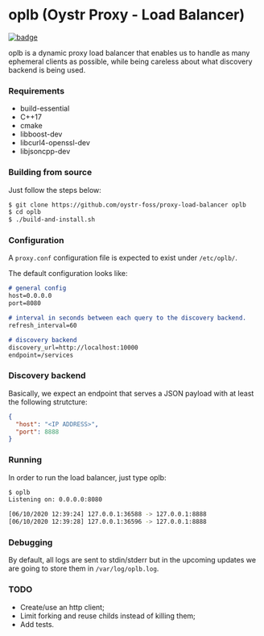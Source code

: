 # oplb (Oystr Proxy - Load Balancer)

[![badge](https://img.shields.io/badge/license-MIT-blue)](https://github.com/oystr-foss/proxy-load-balancer/blob/main/LICENSE)

oplb is a dynamic proxy load balancer that enables us to handle as many ephemeral clients as possible, while being careless about what discovery backend is being used.

### Requirements

* build-essential
* C++17
* cmake
* libboost-dev
* libcurl4-openssl-dev
* libjsoncpp-dev

### Building from source

Just follow the steps below:
```bash
$ git clone https://github.com/oystr-foss/proxy-load-balancer oplb
$ cd oplb
$ ./build-and-install.sh
```

### Configuration
A `proxy.conf` configuration file is expected to exist under `/etc/oplb/`. 

The default configuration looks like:

```markdown
# general config
host=0.0.0.0
port=8080

# interval in seconds between each query to the discovery backend.
refresh_interval=60

# discovery backend
discovery_url=http://localhost:10000
endpoint=/services
```

### Discovery backend
Basically, we expect an endpoint that serves a JSON payload with at least the following strutcture:
```json
{
  "host": "<IP ADDRESS>",
  "port": 8888
}
```

### Running
In order to run the load balancer, just type oplb:

```bash
$ oplb
Listening on: 0.0.0.0:8080

[06/10/2020 12:39:24] 127.0.0.1:36588 -> 127.0.0.1:8888
[06/10/2020 12:39:28] 127.0.0.1:36596 -> 127.0.0.1:8888
```

### Debugging
By default, all logs are sent to stdin/stderr but in the upcoming updates we are going to store them in `/var/log/oplb.log`.

### TODO

* Create/use an http client;
* Limit forking and reuse childs instead of killing them;
* Add tests.
